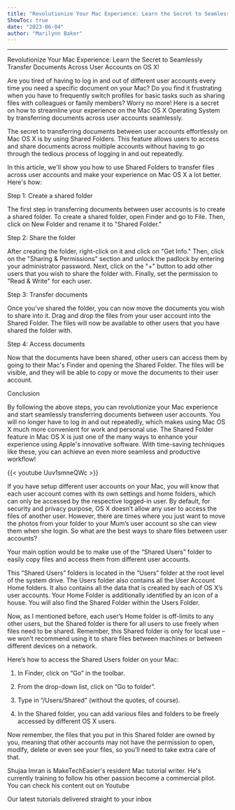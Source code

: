 ```yaml
---
title: "Revolutionize Your Mac Experience: Learn the Secret to Seamlessly Transfer Documents Across User Accounts on OS X!"
ShowToc: true 
date: "2023-06-04"
author: "Marilynn Baker"
---
```

*****
Revolutionize Your Mac Experience: Learn the Secret to Seamlessly Transfer Documents Across User Accounts on OS X!

Are you tired of having to log in and out of different user accounts every time you need a specific document on your Mac? Do you find it frustrating when you have to frequently switch profiles for basic tasks such as sharing files with colleagues or family members? Worry no more! Here is a secret on how to streamline your experience on the Mac OS X Operating System by transferring documents across user accounts seamlessly.

The secret to transferring documents between user accounts effortlessly on Mac OS X is by using Shared Folders. This feature allows users to access and share documents across multiple accounts without having to go through the tedious process of logging in and out repeatedly.

In this article, we'll show you how to use Shared Folders to transfer files across user accounts and make your experience on Mac OS X a lot better. Here's how:

Step 1: Create a shared folder

The first step in transferring documents between user accounts is to create a shared folder. To create a shared folder, open Finder and go to File. Then, click on New Folder and rename it to "Shared Folder."

Step 2: Share the folder

After creating the folder, right-click on it and click on "Get Info." Then, click on the "Sharing & Permissions" section and unlock the padlock by entering your administrator password. Next, click on the "+" button to add other users that you wish to share the folder with. Finally, set the permission to "Read & Write" for each user.

Step 3: Transfer documents

Once you've shared the folder, you can now move the documents you wish to share into it. Drag and drop the files from your user account into the Shared Folder. The files will now be available to other users that you have shared the folder with.

Step 4: Access documents

Now that the documents have been shared, other users can access them by going to their Mac's Finder and opening the Shared Folder. The files will be visible, and they will be able to copy or move the documents to their user account.

Conclusion

By following the above steps, you can revolutionize your Mac experience and start seamlessly transferring documents between user accounts. You will no longer have to log in and out repeatedly, which makes using Mac OS X much more convenient for work and personal use. The Shared Folder feature in Mac OS X is just one of the many ways to enhance your experience using Apple's innovative software. With time-saving techniques like these, you can achieve an even more seamless and productive workflow!

{{< youtube Uuv1smneQWc >}} 



If you have setup different user accounts on your Mac, you will know that each user account comes with its own settings and home folders, which can only be accessed by the respective logged-in user. By default, for security and privacy purpose, OS X doesn’t allow any user to access the files of another user. However, there are times where you just want to move the photos from your folder to your Mum’s user account so she can view them when she login. So what are the best ways to share files between user accounts?
 
Your main option would be to make use of the “Shared Users” folder to easily copy files and access them from different user accounts.
 
This “Shared Users” folders is located in the “Users” folder at the root level of the system drive. The Users folder also contains all the User Account Home folders. It also contains all the data that is created by each of OS X’s user accounts. Your Home Folder is additionally identified by an icon of a house. You will also find the Shared Folder within the Users Folder.
 

 
Now, as I mentioned before, each user’s Home folder is off-limits to any other users, but the Shared folder is there for all users to use freely when files need to be shared. Remember, this Shared folder is only for local use – we won’t recommend using it to share files between machines or between different devices on a network.
 
Here’s how to access the Shared Users folder on your Mac:
 
1. In Finder, click on “Go” in the toolbar.
 
2. From the drop-down list, click on “Go to folder”.
 
3. Type in “/Users/Shared” (without the quotes, of course).
 
4. In the Shared folder, you can add various files and folders to be freely accessed by different OS X users.
 
Now remember, the files that you put in this Shared folder are owned by you, meaning that other accounts may not have the permission to open, modify, delete or even see your files, so you’ll need to take extra care of that.
 
Shujaa Imran is MakeTechEasier's resident Mac tutorial writer. He's currently training to follow his other passion become a commercial pilot. You can check his content out on Youtube
 
Our latest tutorials delivered straight to your inbox




